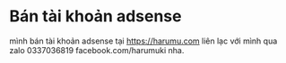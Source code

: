 # Bán tài khoản adsense
mình bán tài khoản adsense tại https://harumu.com liên lạc với mình qua zalo 0337036819 facebook.com/harumuki nha.
